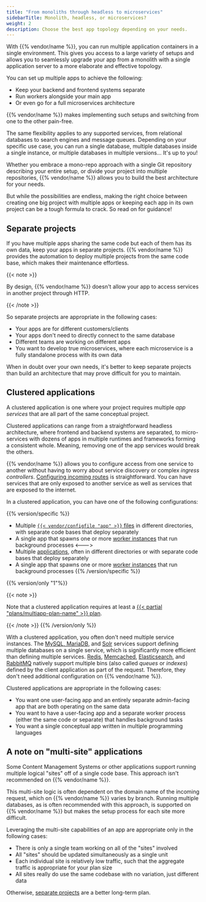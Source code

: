```yaml
---
title: "From monoliths through headless to microservices"
sidebarTitle: Monolith, headless, or microservices?
weight: 2
description: Choose the best app topology depending on your needs.
---
```


With {{% vendor/name %}}, you can run multiple application containers in a single environment.
This gives you access to a large variety of setups and allows you to seamlessly upgrade your app
from a monolith with a single application server to a more elaborate and effective topology.

You can set up multiple apps to achieve the following:
- Keep your backend and frontend systems separate
- Run workers alongside your main app
- Or even go for a full microservices architecture

{{% vendor/name %}} makes implementing such setups and switching from one to the other pain-free.

The same flexibility applies to any supported services, from relational databases to search engines and message queues.
Depending on your specific use case, you can run a single database,
multiple databases inside a single instance, or multiple databases in multiple versions...
It's up to you!

Whether you embrace a mono-repo approach with a single Git repository describing your entire setup,
or divide your project into multiple repositories, {{% vendor/name %}} allows you to build the best architecture for your needs.

But while the possibilities are endless, making the right choice between creating one big project with multiple apps
or keeping each app in its own project can be a tough formula to crack.
So read on for guidance!

## Separate projects

If you have multiple apps sharing the same code but each of them has its own data,
keep your apps in separate projects.
{{% vendor/name %}} provides the automation to deploy multiple projects from the same code base,
which makes their maintenance effortless.

{{< note >}}

By design, {{% vendor/name %}} doesn't allow your app to access services in another project through HTTP.

{{< /note >}}

So separate projects are appropriate in the following cases:

- Your apps are for different customers/clients
- Your apps don't need to directly connect to the same database
- Different teams are working on different apps
- You want to develop true microservices, where each microservice is a fully standalone process with its own data

When in doubt over your own needs,
it's better to keep separate projects than build an architecture that may prove difficult for you to maintain.

## Clustered applications

A clustered application is one where your project requires multiple _app services_ that are all part of the same conceptual project.

Clustered applications can range from a straightforward headless architecture, where frontend and backend systems are separated,
to micro-services with dozens of apps in multiple runtimes and frameworks forming a consistent whole.
Meaning, removing one of the app services would break the others.

{{% vendor/name %}} allows you to configure access from one service to another
without having to worry about service discovery or complex _ingress controllers_.
[Configuring incoming routes](/define-routes/_index.md) is straightforward.
You can have services that are only exposed to another service as well as services that are exposed to the internet.

In a clustered application, you can have one of the following configurations:

{{% version/specific %}}
- Multiple [`{{< vendor/configfile "app" >}}` files](/create-apps/multi-app/_index.md) in different directories, with separate code bases that deploy separately
- A single app that spawns one or more [worker instances](/create-apps/app-reference.md#workers) that run background processes
<--->
- Multiple [applications](/create-apps/multi-app/_index.md), often in different directories or with separate code bases that deploy separately
- A single app that spawns one or more [worker instances](/create-apps/app-reference.md#workers) that run background processes
{{% /version/specific %}}

{{% version/only "1"%}}
<!-- Platform.sh -->
{{< note >}}

Note that a clustered application requires at least a [{{< partial "plans/multiapp-plan-name" >}} plan](https://platform.sh/pricing/).

{{< /note >}}
{{% /version/only %}}

With a clustered application, you often don't need multiple service instances.
The [MySQL, MariaDB](/add-services/mysql/_index.md),
and [Solr](/add-services/solr.md) services support defining multiple databases on a single service,
which is significantly more efficient than defining multiple services.
[Redis](/add-services/redis.md), [Memcached](/add-services/memcached.md),
[Elasticsearch](/add-services/elasticsearch.md), and [RabbitMQ](/add-services/rabbitmq.md)
natively support multiple bins (also called _queues_ or _indexes_) defined by the client application as part of the request.
Therefore, they don't need additional configuration on {{% vendor/name %}}.

Clustered applications are appropriate in the following cases:

- You want one user-facing app and an entirely separate admin-facing app that are both operating on the same data
- You want to have a user-facing app and a separate worker process (either the same code or separate) that handles background tasks
- You want a single conceptual app written in multiple programming languages

## A note on "multi-site" applications

Some Content Management Systems or other applications support running multiple logical "sites" off of a single code base.
This approach isn't recommended on {{% vendor/name %}}.

This multi-site logic is often dependent on the domain name of the incoming request, which on {{% vendor/name %}} varies by branch.
Running multiple databases, as is often recommended with this approach,
is supported on {{% vendor/name %}} but makes the setup process for each site more difficult.

Leveraging the multi-site capabilities of an app are appropriate only in the following cases:

- There is only a single team working on all of the "sites" involved
- All "sites" should be updated simultaneously as a single unit
- Each individual site is relatively low traffic, such that the aggregate traffic is appropriate for your plan size
- All sites really do use the same codebase with no variation, just different data

Otherwise, [separate projects](#separate-projects) are a better long-term plan.
